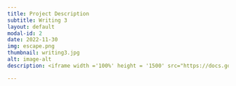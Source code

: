 ```yaml
---
title: Project Description
subtitle: Writing 3
layout: default
modal-id: 2
date: 2022-11-30
img: escape.png
thumbnail: writing3.jpg
alt: image-alt
description: <iframe width ='100%' height = '1500' src="https://docs.google.com/document/d/e/2PACX-1vSRndNz5lWrAaviGVnwgDcrTHxfSSql2F_XQWzAhbQTspbYpoXiucnTKmzltFcEaxN2TtdeHHXpsPTj/pub?embedded=true"></iframe>

---
```

